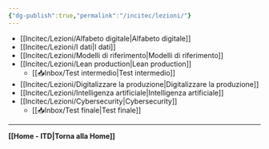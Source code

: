 ```yaml
---
{"dg-publish":true,"permalink":"/incitec/lezioni/"}
---
```



- [[Incitec/Lezioni/Alfabeto digitale\|Alfabeto digitale]]
- [[Incitec/Lezioni/I dati\|I dati]]
- [[Incitec/Lezioni/Modelli di riferimento\|Modelli di riferimento]] 
- [[Incitec/Lezioni/Lean production\|Lean production]]
	- [[📥Inbox/Test intermedio\|Test intermedio]]
- [[Incitec/Lezioni/Digitalizzare la produzione\|Digitalizzare la produzione]]
- [[Incitec/Lezioni/Intelligenza artificiale\|Intelligenza artificiale]]
- [[Incitec/Lezioni/Cybersecurity\|Cybersecurity]]
   - [[📥Inbox/Test finale\|Test finale]]

---

**[[Home - ITD\|Torna alla Home]]**